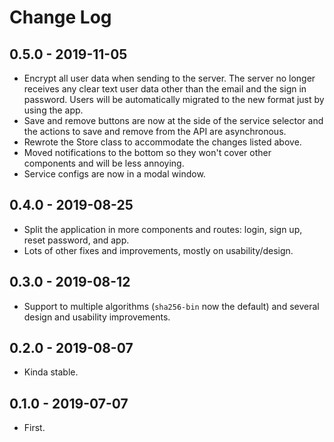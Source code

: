 
# Change Log

## 0.5.0 - 2019-11-05

* Encrypt all user data when sending to the server. The server no longer receives
  any clear text user data other than the email and the sign in password.
  Users will be automatically migrated to the new format just by using the app.
* Save and remove buttons are now at the side of the service selector and the
  actions to save and remove from the API are asynchronous.
* Rewrote the Store class to accommodate the changes listed above.
* Moved notifications to the bottom so they won't cover other components
  and will be less annoying.
* Service configs are now in a modal window.

## 0.4.0 - 2019-08-25

* Split the application in more components and routes: login, sign up, reset
  password, and app.
* Lots of other fixes and improvements, mostly on usability/design.

## 0.3.0 - 2019-08-12

* Support to multiple algorithms (`sha256-bin` now the default) and several
  design and usability improvements.

## 0.2.0 - 2019-08-07

* Kinda stable.

## 0.1.0 - 2019-07-07

* First.
